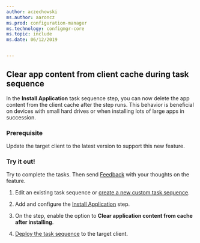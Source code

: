 ```yaml
---
author: aczechowski
ms.author: aaroncz
ms.prod: configuration-manager
ms.technology: configmgr-core
ms.topic: include
ms.date: 06/12/2019


---
```


## <a name="bkmk_tscache"></a> Clear app content from client cache during task sequence

<!--4485675-->

In the **Install Application** task sequence step, you can now delete the app content from the client cache after the step runs. This behavior is beneficial on devices with small hard drives or when installing lots of large apps in succession.

### Prerequisite

Update the target client to the latest version to support this new feature.

### Try it out!

Try to complete the tasks. Then send [Feedback](/sccm/core/understand/find-help#product-feedback) with your thoughts on the feature.

1. Edit an existing task sequence or [create a new custom task sequence](/sccm/osd/deploy-use/create-a-custom-task-sequence).

1. Add and configure the [Install Application](/sccm/osd/understand/task-sequence-steps#BKMK_InstallApplication) step.

1. On the step, enable the option to **Clear application content from cache after installing**.

1. [Deploy the task sequence](/sccm/osd/deploy-use/deploy-a-task-sequence) to the target client.
